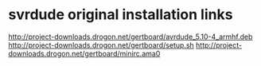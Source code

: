 # svrdude original installation links
http://project-downloads.drogon.net/gertboard/avrdude_5.10-4_armhf.deb
http://project-downloads.drogon.net/gertboard/setup.sh
http://project-downloads.drogon.net/gertboard/minirc.ama0